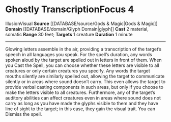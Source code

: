 ﻿---
actions: '[two-actions]'
component:
- Material
- Somatic
domain:
- '[[DATABASE/domain/Glyph Domain|Glyph]]'
duration: 1 minute
heighten_level: '4'
id: '607'
level: '4'
name: Ghostly Transcription
range: 30 feet
rarity: Common
school: Illusion
source: '[[DATABASE/source/Gods & Magic|Gods & Magic]]'
target: 1 creature
trait:
- '[[DATABASE/trait/Illusion|Illusion]]'
- '[[DATABASE/trait/Visual|Visual]]'
type: Focus

---
# Ghostly Transcription<span class="item-type">Focus 4</span>

<span class="item-trait">Illusion</span><span class="item-trait">Visual</span>
**Source** [[DATABASE/source/Gods & Magic|Gods & Magic]] 
**Domain** [[DATABASE/domain/Glyph Domain|glyph]]
**Cast** <span class="action-icon">2</span> material, somatic
**Range** 30 feet; **Targets** 1 creature
**Duration** 1 minute

---
Glowing letters assemble in the air, providing a transcription of the target’s speech in all languages you speak. For the spell’s duration, any words spoken aloud by the target are spelled out in letters in front of them. When you Cast the Spell, you can choose whether these letters are visible to all creatures or only certain creatures you specify. Any words the target mouths silently are similarly spelled out, allowing the target to communicate silently or in areas where sound doesn’t carry. This even allows the target to provide verbal casting components in such areas, but only if you choose to make the letters visible to all creatures. Furthermore, any of the target’s auditory abilities can affect creatures even in areas where sound does not carry as long as you have made the glyphs visible to them and they have line of sight to the target; in this case, they gain the visual trait. You can Dismiss the spell.